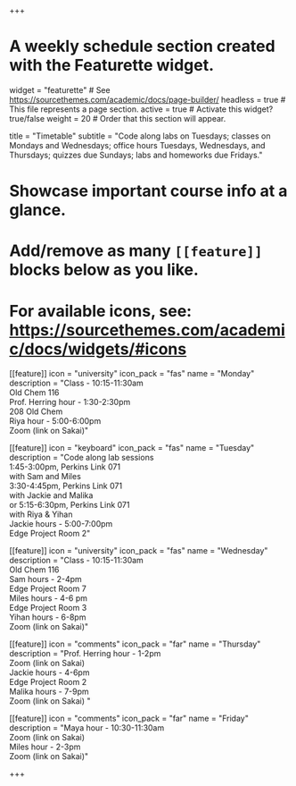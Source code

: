 +++
# A weekly schedule section created with the Featurette widget.
widget = "featurette"  # See https://sourcethemes.com/academic/docs/page-builder/
headless = true  # This file represents a page section.
active = true  # Activate this widget? true/false
weight = 20  # Order that this section will appear.

title = "Timetable"
subtitle = "Code along labs on Tuesdays; classes on Mondays and Wednesdays; office hours Tuesdays, Wednesdays, and Thursdays; quizzes due Sundays; labs and homeworks due Fridays."

# Showcase important course info at a glance.
# 
# Add/remove as many `[[feature]]` blocks below as you like.
# 
# For available icons, see: https://sourcethemes.com/academic/docs/widgets/#icons

[[feature]]
  icon = "university"
  icon_pack = "fas"
  name = "Monday"
  description = "Class - 10:15-11:30am <br> Old Chem 116 <br> Prof. Herring hour - 1:30-2:30pm <br> 208 Old Chem <br> Riya hour - 5:00-6:00pm <br> Zoom (link on Sakai)" 



[[feature]]
  icon = "keyboard"
  icon_pack = "fas"
  name = "Tuesday"
  description = "Code along lab sessions <br>1:45-3:00pm, Perkins Link 071 <br> with Sam and Miles <br>3:30-4:45pm, Perkins Link 071 <br> with Jackie and Malika <br>or 5:15-6:30pm, Perkins Link 071 <br> with Riya & Yihan <br> Jackie hours - 5:00-7:00pm <br> Edge Project Room 2"  
  
  
[[feature]]
  icon = "university"
  icon_pack = "fas"
  name = "Wednesday"
  description = "Class - 10:15-11:30am <br> Old Chem 116 <br> Sam hours - 2-4pm <br> Edge Project Room 7 <br> Miles hours - 4-6 pm <br> Edge Project Room 3 <br> Yihan hours - 6-8pm <br> Zoom (link on Sakai)" 


   
[[feature]]
  icon = "comments"
  icon_pack = "far"
  name = "Thursday"
  description = "Prof. Herring hour - 1-2pm <br> Zoom (link on Sakai) <br>  Jackie hours - 4-6pm <br> Edge Project Room 2 <br> Malika hours - 7-9pm <br> Zoom (link on Sakai) "  
  
 
[[feature]]
  icon = "comments"
  icon_pack = "far"
  name = "Friday"
  description = "Maya hour - 10:30-11:30am <br> Zoom (link on Sakai) <br> Miles hour - 2-3pm <br> Zoom (link on Sakai)"
  
 
+++
